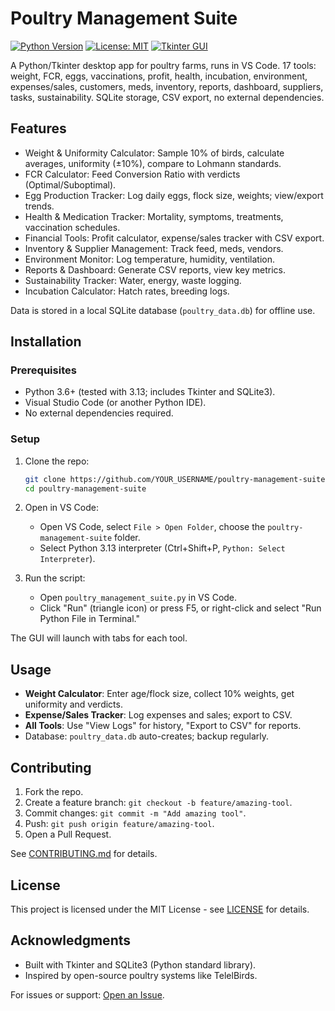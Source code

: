 # Poultry Management Suite

[![Python Version](https://img.shields.io/badge/Python-3.6%2B-blue)](https://www.python.org/downloads/)
[![License: MIT](https://img.shields.io/badge/License-MIT-yellow.svg)](https://opensource.org/licenses/MIT)
[![Tkinter GUI](https://img.shields.io/badge/GUI-Tkinter-green)](https://docs.python.org/3/library/tkinter.html)

A Python/Tkinter desktop app for poultry farms, runs in VS Code. 17 tools: weight, FCR, eggs, vaccinations, profit, health, incubation, environment, expenses/sales, customers, meds, inventory, reports, dashboard, suppliers, tasks, sustainability. SQLite storage, CSV export, no external dependencies.

## Features
- Weight & Uniformity Calculator: Sample 10% of birds, calculate averages, uniformity (±10%), compare to Lohmann standards.
- FCR Calculator: Feed Conversion Ratio with verdicts (Optimal/Suboptimal).
- Egg Production Tracker: Log daily eggs, flock size, weights; view/export trends.
- Health & Medication Tracker: Mortality, symptoms, treatments, vaccination schedules.
- Financial Tools: Profit calculator, expense/sales tracker with CSV export.
- Inventory & Supplier Management: Track feed, meds, vendors.
- Environment Monitor: Log temperature, humidity, ventilation.
- Reports & Dashboard: Generate CSV reports, view key metrics.
- Sustainability Tracker: Water, energy, waste logging.
- Incubation Calculator: Hatch rates, breeding logs.

Data is stored in a local SQLite database (`poultry_data.db`) for offline use.

## Installation
### Prerequisites
- Python 3.6+ (tested with 3.13; includes Tkinter and SQLite3).
- Visual Studio Code (or another Python IDE).
- No external dependencies required.

### Setup
1. Clone the repo:
   ```bash
   git clone https://github.com/YOUR_USERNAME/poultry-management-suite.git
   cd poultry-management-suite
   ```
2. Open in VS Code:
   - Open VS Code, select `File > Open Folder`, choose the `poultry-management-suite` folder.
   - Select Python 3.13 interpreter (Ctrl+Shift+P, `Python: Select Interpreter`).

3. Run the script:
   - Open `poultry_management_suite.py` in VS Code.
   - Click "Run" (triangle icon) or press F5, or right-click and select "Run Python File in Terminal."

The GUI will launch with tabs for each tool.

## Usage
- **Weight Calculator**: Enter age/flock size, collect 10% weights, get uniformity and verdicts.
- **Expense/Sales Tracker**: Log expenses and sales; export to CSV.
- **All Tools**: Use "View Logs" for history, "Export to CSV" for reports.
- Database: `poultry_data.db` auto-creates; backup regularly.

## Contributing
1. Fork the repo.
2. Create a feature branch: `git checkout -b feature/amazing-tool`.
3. Commit changes: `git commit -m "Add amazing tool"`.
4. Push: `git push origin feature/amazing-tool`.
5. Open a Pull Request.

See [CONTRIBUTING.md](CONTRIBUTING.md) for details.

## License
This project is licensed under the MIT License - see [LICENSE](LICENSE) for details.

## Acknowledgments
- Built with Tkinter and SQLite3 (Python standard library).
- Inspired by open-source poultry systems like TelelBirds.

For issues or support: [Open an Issue](https://github.com/YOUR_USERNAME/poultry-management-suite/issues).